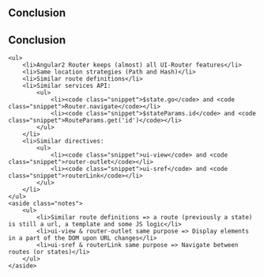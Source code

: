 <section>
    <h1>Conclusion</h1>
</section>


<section>
    <h2>Conclusion</h2>
    
    <ul>
        <li>Angular2 Router keeps (almost) all UI-Router features</li>
        <li>Same location strategies (Path and Hash)</li>
        <li>Similar route definitions</li>
        <li>Similar services API:
            <ul>
                <li><code class="snippet">$state.go</code> and <code class="snippet">Router.navigate</code></li>
                <li><code class="snippet">$stateParams.id</code> and <code class="snippet">RouteParams.get('id')</code></li>
            </ul>
        </li>
        <li>Similar directives:
            <ul>
                <li><code class="snippet">ui-view</code> and <code class="snippet">router-outlet</code></li>
                <li><code class="snippet">ui-sref</code> and <code class="snippet">routerLink</code></li>
            </ul>
        </li>
    </ul>
    <aside class="notes">
        <ul>
            <li>Similar route definitions => a route (previously a state) is still a url, a template and some JS logic</li>
            <li>ui-view & router-outlet same purpose => Display elements in a part of the DOM upon URL changes</li>
            <li>ui-sref & routerLink same purpose => Navigate between routes (or states)</li>
        </ul>
    </aside>
</section>